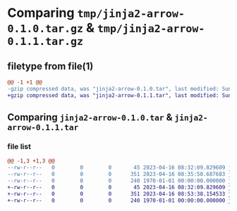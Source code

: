 # Comparing `tmp/jinja2-arrow-0.1.0.tar.gz` & `tmp/jinja2-arrow-0.1.1.tar.gz`

## filetype from file(1)

```diff
@@ -1 +1 @@
-gzip compressed data, was "jinja2-arrow-0.1.0.tar", last modified: Sun Apr 16 08:39:18 2023, max compression
+gzip compressed data, was "jinja2-arrow-0.1.1.tar", last modified: Sun Apr 16 08:54:06 2023, max compression
```

## Comparing `jinja2-arrow-0.1.0.tar` & `jinja2-arrow-0.1.1.tar`

### file list

```diff
@@ -1,3 +1,3 @@
--rw-r--r--   0        0        0       45 2023-04-16 08:32:09.829609 jinja2-arrow-0.1.0/README.md
--rw-r--r--   0        0        0      351 2023-04-16 08:35:50.687683 jinja2-arrow-0.1.0/pyproject.toml
--rw-r--r--   0        0        0      240 1970-01-01 00:00:00.000000 jinja2-arrow-0.1.0/PKG-INFO
+-rw-r--r--   0        0        0       45 2023-04-16 08:32:09.829609 jinja2-arrow-0.1.1/README.md
+-rw-r--r--   0        0        0      351 2023-04-16 08:53:38.154533 jinja2-arrow-0.1.1/pyproject.toml
+-rw-r--r--   0        0        0      240 1970-01-01 00:00:00.000000 jinja2-arrow-0.1.1/PKG-INFO
```

